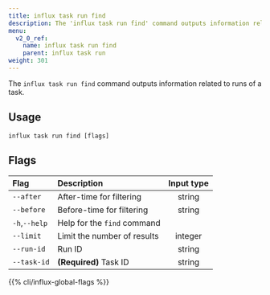 ```yaml
---
title: influx task run find
description: The 'influx task run find' command outputs information related to runs of a task.
menu:
  v2_0_ref:
    name: influx task run find
    parent: influx task run
weight: 301
---
```


The `influx task run find` command outputs information related to runs of a task.

## Usage
```
influx task run find [flags]
```

## Flags
| Flag          | Description                 | Input type  |
|:----          |:-----------                 |:----------: |
| `--after`     | After-time for filtering    | string      |
| `--before`    | Before-time for filtering   | string      |
| `-h`,`--help` | Help for the `find` command |             |
| `--limit`     | Limit the number of results | integer     |
| `--run-id`    | Run ID                      | string      |
| `--task-id`   | **(Required)** Task ID      | string      |

{{% cli/influx-global-flags %}}
